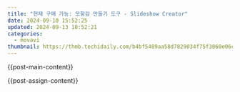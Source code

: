 ```yaml
---
title: "현재 구매 가능: 모항감 만들기 도구 - Slideshow Creator"
date: 2024-09-10 15:52:25
updated: 2024-09-13 10:52:21
categories:
  - movavi
thumbnail: https://thmb.techidaily.com/b4bf5489aa58d7829034f75f3060e06c6a303902d9f1c209f852264705aa9ec8.jpg
---
```


{{post-main-content}}

<ins class="adsbygoogle"
     style="display:block"
     data-ad-format="autorelaxed"
     data-ad-client="ca-pub-7571918770474297"
     data-ad-slot="1223367746"></ins>

{{post-assign-content}}

<ins class="adsbygoogle"
     style="display:block"
     data-ad-client="ca-pub-7571918770474297"
     data-ad-slot="8358498916"
     data-ad-format="auto"
     data-full-width-responsive="true"></ins>
